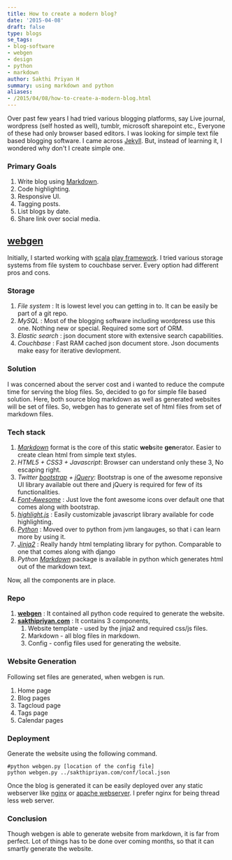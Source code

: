 ```yaml
---
title: How to create a modern blog?
date: '2015-04-08'
draft: false
type: blogs
se_tags:
- blog-software
- webgen
- design
- python
- markdown
author: Sakthi Priyan H
summary: using markdown and python
aliases:
- /2015/04/08/how-to-create-a-modern-blog.html
---
```


Over past few years I had tried various blogging platforms, say Live journal, wordpress (self hosted as well), tumblr, microsoft sharepoint etc., Everyone of these had only browser based editors. I was looking for simple text file based blogging software. I came across [Jekyll](http://jekyllrb.com/). But, instead of learning it, I wondered why don't I create simple one.

### Primary Goals

1. Write blog using [Markdown](http://daringfireball.net/projects/markdown/).
2. Code highlighting.
3. Responsive UI.
4. Tagging posts.
5. List blogs by date.
6. Share link over social media.

## [webgen](https://github.com/sakthipriyan/webgen)

Initially, I started working with [scala](http://www.scala-lang.org/) [play framework](https://www.playframework.com). I tried various storage systems from file system to couchbase server. Every option had different pros and cons.

### Storage
1. *File system* : It is lowest level you can getting in to. It can be easily be part of a git repo.
2. *MySQL* : Most of the blogging software including wordpress use this one. Nothing new or special. Required some sort of ORM.
3. *Elastic search* : json document store with extensive search capabilities.
4. *Couchbase* : Fast RAM cached json document store. Json documents make easy for iterative devlopment.

### Solution
I was concerned about the server cost and i wanted to reduce the compute time for serving the blog files. So, decided to go for simple file based solution. Here, both source blog markdown as well as generated websites will be set of files. So, webgen has to generate set of html files from set of markdown files.

### Tech stack
1. *[Markdown](http://daringfireball.net/projects/markdown/)* format is the core of this static **web**site **gen**erator. Easier to create clean html from simple text styles.
2. *HTML5 + CSS3 + Javascript*: Browser can understand only these 3, No escaping right.
3. *Twitter [bootstrap](http://getbootstrap.com/) + [jQuery](https://jquery.com/)*: Bootstrap is one of the awesome reponsive UI library available out there and jQuery is required for few of its functionalities.
4. *[Font-Awesome](http://fortawesome.github.io/Font-Awesome/)* : Just love the font awesome icons over default one that comes along with bootstrap.
5. *[highlight.js](https://highlightjs.org)* : Easily customizable javascript library available for code highlighting.
6. *[Python](https://www.python.org/)* : Moved over to python from jvm langauges, so that i can learn more by using it.
7. *[Jinja2](http://jinja.pocoo.org)* : Really handy html templating library for python. Comparable to one that comes along with django
8. *Python [Markdown](https://pypi.python.org/pypi/Markdown)* package is available in python which generates html out of the markdown text.

Now, all the components are in place.

### Repo
1. **[webgen](https://github.com/sakthipriyan/webgen)** : It contained all python code required to generate the website.
2. **[sakthipriyan.com](https://github.com/sakthipriyan/sakthipriyan.com)** : It contains 3 components,
	1. Website template - used by the jinja2 and required css/js files.
	2. Markdown - all blog files in markdown.
	3. Config - config files used for generating the website.

### Website Generation
Following set files are generated, when webgen is run.

1. Home page
2. Blog pages
3. Tagcloud page
4. Tags page
5. Calendar pages

### Deployment
Generate the website using the following command.

	#python webgen.py [location of the config file]
	python webgen.py ../sakthipriyan.com/conf/local.json

Once the blog is generated it can be easily deployed over any static webserver like [nginx](http://nginx.org/) or [apache webserver](http://httpd.apache.org/). I prefer nginx for being thread less web server.

### Conclusion
Though webgen is able to generate website from markdown, it is far from perfect. Lot of things has to be done over coming months, so that it can smartly generate the website.